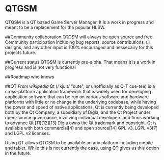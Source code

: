 # QTGSM
QTGSM is a QT based Game Server Manager. It is a work in progress and meant to be a replacement for the popular HLSW.

##Community collaboration
QTGSM will always be open source and free. Community participation including bug reports, source contributions, ui designs, and any other input is 100% encouraged and nessecairy for this projects future.

##Current status
QTGSM is currently pre-alpha. That means it is a work in progress and is not very functional

##Roadmap
who knows

##QT
*From wikipedia*
Qt (/ˈkjuːt/ "cute", or unofficially as Q-T cue-tee) is a cross-platform application framework that is widely used for developing application software that can be run on various software and hardware platforms with little or no change in the underlying codebase, while having the power and speed of native applications. Qt is currently being developed both by the Qt Company, a subsidiary of Digia, and the Qt Project under open-source governance, involving individual developers and firms working to advance Qt.[11][12][13] Digia owns the Qt trademark and copyright. Qt is available with both commercial[4] and open source[14] GPL v3, LGPL v3[7] and LGPL v2 licenses.

Using QT allows QTGSM to be available on any platform including mobile and tablet. While this is not currently the case, using QT gives us this option in the future.

